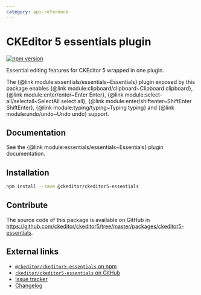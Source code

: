 ```yaml
---
category: api-reference
---
```


# CKEditor 5 essentials plugin

[![npm version](https://badge.fury.io/js/%40ckeditor%2Fckeditor5-essentials.svg)](https://www.npmjs.com/package/@ckeditor/ckeditor5-essentials)

Essential editing features for CKEditor 5 wrapped in one plugin.

The {@link module:essentials/essentials~Essentials} plugin exposed by this package enables {@link module:clipboard/clipboard~Clipboard clipboard}, {@link module:enter/enter~Enter Enter}, {@link module:select-all/selectall~SelectAll select all}, {@link module:enter/shiftenter~ShiftEnter ShiftEnter}, {@link module:typing/typing~Typing typing} and {@link module:undo/undo~Undo undo} support.

## Documentation

See the {@link module:essentials/essentials~Essentials} plugin documentation.

## Installation

```bash
npm install --save @ckeditor/ckeditor5-essentials
```

## Contribute

The source code of this package is available on GitHub in https://github.com/ckeditor/ckeditor5/tree/master/packages/ckeditor5-essentials.

## External links

* [`@ckeditor/ckeditor5-essentials` on npm](https://www.npmjs.com/package/@ckeditor/ckeditor5-essentials)
* [`ckeditor/ckeditor5-essentials` on GitHub](https://github.com/ckeditor/ckeditor5/tree/master/packages/ckeditor5-essentials)
* [Issue tracker](https://github.com/ckeditor/ckeditor5/issues)
* [Changelog](https://github.com/ckeditor/ckeditor5-essentials/blob/master/CHANGELOG.md)
